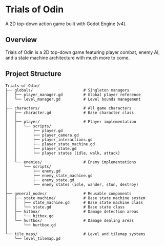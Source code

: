 # Trials of Odin

A 2D top-down action game built with Godot Engine (v4).

## Overview

Trials of Odin is a 2D top-down game featuring player combat, enemy AI, and a state machine architecture with much more to come.

## Project Structure

```
Trials-of-Odin/
├── globals/                      # Singleton managers
│   ├── player_manager.gd         # Global player reference
│   └── level_manager.gd          # Level bounds management
│
├── characters/                   # All game characters
│   ├── character.gd              # Base character class
│   │
│   ├── player/                   # Player implementation
│   │   └── scripts/
│   │       ├── player.gd
│   │       ├── player_camera.gd
│   │       ├── player_interactions.gd
│   │       ├── player_state_machine.gd
│   │       ├── player_state.gd
│   │       └── player states (idle, walk, attack)
│   │
│   └── enemies/                  # Enemy implementations
│       └── scripts/
│           ├── enemy.gd
│           ├── enemy_state_machine.gd
│           ├── enemy_state.gd
│           └── enemy states (idle, wander, stun, destroy)
│
├── general_nodes/                # Reusable components
│   ├── state_machine/            # Base state machine system
│   │   ├── state_machine.gd      # Base state machine class
│   │   └── state.gd              # Base state class
│   ├── hitbox/                   # Damage detection areas
│   │   └── hitbox.gd
│   └── hurtbox/                  # Damage dealing areas
│       └── hurtbox.gd
│
└── tile_maps/                    # Level and tilemap systems
	└── level_tilemap.gd
```
